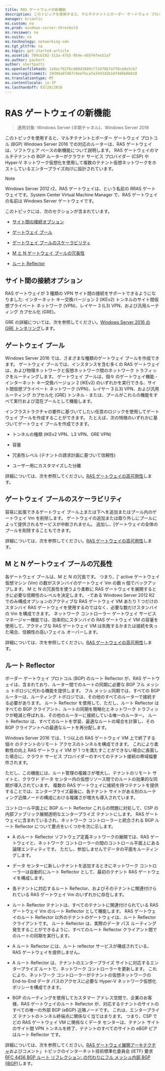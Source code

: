 ```yaml
---
title: RAS ゲートウェイの新機能
description: このトピックを使用すると、マルチテナントとボーダー ゲートウェイ プロトコル (BGP) Windows Server 2016 での対応のルーターは、RAS ゲートウェイは、ソフトウェア ベースの新機能について説明します。
manager: brianlic
ms.custom: na
ms.prod: windows-server-threshold
ms.reviewer: na
ms.suite: na
ms.technology: networking-sdn
ms.tgt_pltfrm: na
ms.topic: get-started-article
ms.assetid: 709cb192-313a-47b5-954e-eb5f6fee51a7
ms.author: pashort
author: shortpatti
ms.openlocfilehash: 1a9ac762f6cd80d3889cf72478b7a7f8ce9e5cb7
ms.sourcegitcommit: 19d9da87d87c9eefbca7a3443d2b1df486b0b010
ms.translationtype: MT
ms.contentlocale: ja-JP
ms.lasthandoff: 03/28/2018
---
```

# <a name="whats-new-in-ras-gateway"></a>RAS ゲートウェイの新機能

>適用対象: Windows Server (半期チャネル)、Windows Server 2016

このトピックを使用すると、マルチテナントとボーダー ゲートウェイ プロトコル (BGP) Windows Server 2016 での対応のルーターは、RAS ゲートウェイは、ソフトウェア ベースの新機能について説明します。 RAS ゲートウェイのマルチテナントの BGP ルーターがクラウド サービス プロバイダー (CSP) や Hyper-V ネットワーク仮想化を使用して複数のテナント仮想ネットワークをホストしているエンタープライズ向けに設計されています。  
  
> [!NOTE]  
> Windows Server 2012 r2、RAS ゲートウェイは、という名前の RRAS ゲートウェイです。System Center Virtual Machine Manager で、RAS ゲートウェイの名前は Windows Server ゲートウェイです。  
  
このトピックには、次のセクションが含まれています。  
  
-   [サイト間の接続オプション](#bkmk_s2s)  
  
-   [ゲートウェイ プール](#bkmk_pools)  
  
-   [ゲートウェイ プールのスケーラビリティ](#bkmk_gps)  
  
-   [M と N ゲートウェイ プールの冗長性](#bkmk_m)  
  
-   [ルート Reflector](#bkmk_rr)  
  
## <a name="bkmk_s2s"></a>サイト間の接続オプション  
RAS ゲートウェイが 3 種類の VPN サイト間の接続をサポートできるようになりました: インターネット キー交換バージョン 2 (IKEv2) トンネルのサイト間仮想プライベート ネットワーク (VPN)、レイヤー 3 (L3) VPN、および汎用ルーティング カプセル化 (GRE)。  
  
GRE の詳細については、次を参照してください。[Windows Server 2016 の GRE トンネリング](../../../../remote/remote-access/ras-gateway/gre-tunneling-windows-server.md)します。  
  
## <a name="bkmk_pools"></a>ゲートウェイ プール  
Windows Server 2016 では、さまざまな種類のゲートウェイ プールを作成できます。 ゲートウェイ プールでは、インスタンスを含む多くの RAS ゲートウェイは、および物理ネットワークと仮想ネットワーク間のネットワーク トラフィックをルーティングします。 ゲートウェイ プールは、個々 のゲートウェイ機能 - インターネット キー交換バージョン 2 (IKEv2) のいずれかを実行できる、サイト間仮想プライベート ネットワーク (VPN)、レイヤー 3 (L3) VPN、および汎用ルーティング カプセル化 (GRE) トンネル - または、プールがこれらの機能をすべて実行および混在プールとして機能します。  
  
インフラストラクチャの要件に基づいてしたい任意のロジックを使用してゲートウェイ プールを作成することができます。 たとえば、次の特徴のいずれかに基づいてゲートウェイ プールを作成できます。  
  
-   トンネルの種類 (IKEv2 VPN、L3 VPN、GRE VPN)  
  
-   容量  
  
-   冗長性レベル (テナントの請求計画に基づいて信頼性)  
  
-   ユーザー用にカスタマイズした分離  
  
詳細については、次を参照してください。[RAS ゲートウェイの高可用性](RAS-Gateway-High-Availability.md)します。  
  
## <a name="bkmk_gps"></a>ゲートウェイ プールのスケーラビリティ  
容易に拡張できるゲートウェイ プール上または下へを追加またはプール内のゲートウェイ Vm を削除します。 ゲートウェイの追加または取り外しにプールによって提供されるサービスが中断されません。 追加し、[ゲートウェイの全体のプールを削除することもできます。  
  
詳細については、次を参照してください。[RAS ゲートウェイの高可用性](RAS-Gateway-High-Availability.md)します。  
  
## <a name="bkmk_m"></a>M と N ゲートウェイ プールの冗長性  
各ゲートウェイ プールは、M と N の冗長です。 つまり、[' active ゲートウェイ仮想マシン (Vm) の数がスタンバイのゲートウェイ Vm の数 n 個でバックアップします。 M と N の冗長性を使うより柔軟に RAS ゲートウェイを展開するときに必要な信頼性のレベルを決定します。 -である Windows Server 2012 R2 でのみ構成オプションのアクティブな RAS ゲートウェイ VM あたり 1 つだけのスタンバイ RAS ゲートウェイを使用するのではなく、必要な数だけスタンバイの Vm を構成できます。 ネットワーク コントローラー ゲートウェイ サービス マネージャー機能では、効率的にスタンバイの RAS ゲートウェイ VM の容量を使用して、アクティブな RAS ゲートウェイ VM は失敗するかまたは接続を失った場合、信頼性の高いフェイル オーバーします。  
  
詳細については、次を参照してください。[RAS ゲートウェイの高可用性](RAS-Gateway-High-Availability.md)します。  
  
## <a name="bkmk_rr"></a>ルート Reflector  
ボーダー ゲートウェイ プロトコル (BGP) のルート Reflector が、RAS ゲートウェイは、含まれており、ルーター間でのルートの同期に必要な BGP フル メッシュ トポロジに代わる機能を提供します。 フル メッシュ同期では、すべての BGP ルーターは、ルーティング トポロジでは、その他のすべてのルーターで接続する必要があります。 ルート Reflector を使用して、ただし、ルート Reflector はすべての BGP クライアント、ルートの同期を簡略化とネットワーク トラフィックが軽減と呼ばれる、その他のルーターに接続している唯一のルーター。 ルート Reflector は、すべてのルートを学習、最適なルートの場合を計算し、その BGP クライアントへの最適なルートを再分配します。  
  
Windows Server 2016 では、1 つ以上の RAS ゲートウェイ VM 上で終了する個々 のテナントのリモート アクセスのトンネルを構成できます。 これにより柔軟性の向上 RAS ゲートウェイ VM が 1 つを満たすことができない場合に直面した場合に、クラウド サービス プロバイダーのすべてのテナント接続の帯域幅要件されます。  
  
ただし、この機能には、ルート管理の複雑さが増大し、テナントのリモート サイトと、クラウド データ センター内の仮想リソース間でのルートの効果的な同期が導入されています。 複数の RAS ゲートウェイに接続を持つテナントを提供することでは、エンタープライズ最後に、各テナント サイトがある別のルーティング近隣ノードの構成における複雑さが増大も導入されています。  
  
コントロール平面上に BGP ルート Reflector これらの問題に対処して、CSP の内部ファブリック展開透明なエンタープライズ テナントにします。 RAS ゲートウェイに含まれているされ、ネットワーク コントローラーと統合される BGP ルート Reflector について要点をいくつかを次に示します。  
  
-   A のルート Reflector ソフトウェア定義ネットワークの展開では、RAS ゲートウェイと、ネットワーク コントローラーの間のコントロール平面上にある論理エンティティです。 ただし、参加しませんでデータの平面をルーティングします。  
  
-   データ センターに新しいテナントを追加するときにネットワーク コントローラーは自動的にルート Reflector として、最初のテナント RAS ゲートウェイを構成します。  
  
-   各テナントに対応するルート Reflector、およびそのテナントに関連付けられている RAS ゲートウェイ Vm のいずれかに存在します。  
  
-   ルート Reflector テナントは、すべてのテナントに関連付けられている RAS ゲートウェイ Vm のルート Reflector として機能します。 RAS ゲートウェイのルート Reflector 以外のテナントのゲートウェイは、ルート Reflector クライアントです。 ルート Reflector は、実際のデータ パス ルーティング発生することができるように、すべてのルート Reflector クライアント間でのルートの同期を実行します。  
  
-   A ルート Reflector には、ルート reflector サービスが構成されている、RAS ゲートウェイを提供しません。  
  
-   A ルート Reflector は、テナントのエンタープライズ サイトに対応するエンタープライズ ルートで、ネットワーク コントローラーを更新します。 これにより、ネットワーク コントローラーがテナントの仮想ネットワークの End-to-End データ パスのアクセスに必要な Hyper-V ネットワーク仮想化ポリシーを構成できます。  
  
-   BGP のルーティングを使用してカスタマー アドレス空間で、企業のお客様、RAS ゲートウェイのルート Reflector が、対応するテナントのサイトのすべての唯一の外部 BGP (eBGP) 近隣ノードです。 これは、エンタープライズ テナントのトンネル終端点に関係なく当てはまります。 つまり、CSP でどの RAS ゲートウェイ VM に関係なくデータ センターは、テナント サイトのサイト間 VPN トンネルを終了、テナントのすべてのサイトの eBGP ピアはルート Reflector です。  
  
詳細については、次を参照してください。[RAS ゲートウェイ展開アーキテクチャ](RAS-Gateway-Deployment-Architecture.md)およびコメント」トピックのインターネット技術標準化委員会 (IETF) 要求[RFC 4456 BGP ルート リフレクション: の代わりにフル メッシュ内部 BGP (IBGP)](https://tools.ietf.org/html/rfc4456)します。  
  


